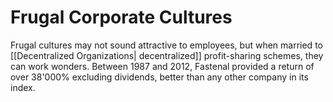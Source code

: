 # Frugal Corporate Cultures
Frugal cultures may not sound attractive to employees, but when married to [[Decentralized Organizations| decentralized]] profit-sharing schemes, they can work wonders. Between 1987 and 2012, Fastenal provided a return of over 38'000% excluding dividends, better than any other company in its index. 